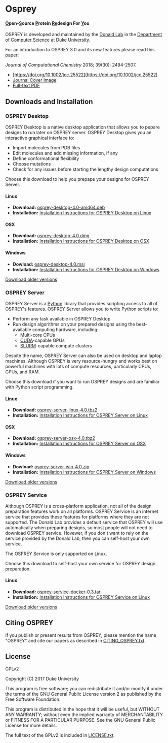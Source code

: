 
# Osprey

<!--
use raw HTML here, since apparently markdown doesn't have any markup for underlines
-->
<style>
    .u {
        text-decoration: underline;
    }
</style>
<h4>
    <span class="u">O</span>pen-<span class="u">S</span>ource
    <span class="u">P</span>rotein
    <span class="u">Re</span>design
    For
    <span class="u">Y</span>ou
</h4>

OSPREY is developed and maintained by the [Donald Lab][dlab] in the
[Department of Computer Science][dukecs] at [Duke University][duke].

[dlab]: http://www.cs.duke.edu/donaldlab/home.php
[dukecs]: http://www.cs.duke.edu/
[duke]: https://www.duke.edu/

For an introduction to OSPREY 3.0 and its new features please read this paper:

*Journal of Computational Chemistry* 2018; 39(30): 2494-2507.
 * [https://doi.org/10.1002/jcc.25522](https://doi.org/10.1002/jcc.25522) 
 * [Journal Cover Image](http://www.cs.duke.edu/brd/papers/jcc18-osprey3point0/cover-jcc.25043.pdf)
 * [Full-text PDF](http://www.cs.duke.edu/brd/papers/jcc18-osprey3point0/jcc18-osprey-donald.pdf)


## Downloads and Installation

### OSPREY Desktop

OSPREY Desktop is a native desktop application that allows you to pepare designs to run later
on OSPREY server. OSPREY Desktop gives you an interactive graphical interface to:
 * Import molecules from PDB files
 * Edit molecules and add missing information, if any
 * Define conformational flexibility
 * Choose mutations
 * Check for any issues before starting the lengthy design computations

Choose this download to help you prepape your designs for OSPREY Server.

<!-- these <span> HTML tags' contents are auto-generated. if you edit them manually, your changes will be lost -->

#### Linux
* **Download:** <span id="download/desktop/linux/latest">[osprey-desktop-4.0-amd64.deb](https://www.cs.duke.edu/donaldlab/software/osprey/releases/osprey-desktop-4.0-amd64.deb)</span>
* **Installation:** [Installation Instructions for OSPREY Desktop on Linux](install/desktop-linux)

#### OSX
* **Download:** <span id="download/desktop/osx/latest">[osprey-desktop-4.0.dmg](https://www.cs.duke.edu/donaldlab/software/osprey/releases/osprey-desktop-4.0.dmg)</span>
* **Installation:** [Installation Instructions for OSPREY Desktop on OSX](install/desktop-osx)

#### Windows
* **Dowload:** <span id="download/desktop/windows/latest">[osprey-desktop-4.0.msi](https://www.cs.duke.edu/donaldlab/software/osprey/releases/osprey-desktop-4.0.msi)</span>
* **Installation:** [Installation Instructions for OSPREY Desktop on Windows](install/desktop-windows)


[Download older versions](install/versions/#osprey-desktop)


### OSPREY Server

OSPREY Server is a [Python][python] library that provides scripting access to all of OSPREY's features.
OSPREY Server allows you to write Python scripts to:
 * Perform any task available in OSPREY Desktop
 * Run design algorithms on your prepared designs using the best-available computing hardware, including:
   * Multi-core CPUs
   * [CUDA][cuda]-capable GPUs
   * [SLURM][slurm]-capable compute clusters

[python]: https://www.python.org/
[cuda]: http://www.nvidia.com/cuda
[slurm]: https://slurm.schedmd.com/overview.html

Despite the name, OSPREY Server can also be used on desktop and laptop machines.
Although OSPREY is very resource-hungry and works best on powerful machines with lots of compute resources,
particularly CPUs, GPUs, and RAM.

Choose this download if you want to run OSPREY designs and are familiar with Python script programming.

<!-- these <span> HTML tags' contents are auto-generated. if you edit them manually, your changes will be lost -->

#### Linux
 * **Download:** <span id="download/server/linux/latest">[osprey-server-linux-4.0.tbz2](https://www.cs.duke.edu/donaldlab/software/osprey/releases/osprey-server-linux-4.0.tbz2)</span>
 * **Installation:** [Installation Instructions for OSPREY Server on Linux](install/server-linux)

#### OSX
 * **Download:** <span id="download/server/osx/latest">[osprey-server-osx-4.0.tbz2](https://www.cs.duke.edu/donaldlab/software/osprey/releases/osprey-server-osx-4.0.tbz2)</span>
 * **Installation:** [Installation Instructions for OSPREY Server on OSX](install/server-osx)

#### Windows
 * **Dowload:** <span id="download/server/windows/latest">[osprey-server-win-4.0.zip](https://www.cs.duke.edu/donaldlab/software/osprey/releases/osprey-server-win-4.0.zip)</span>
 * **Installation:** [Installation Instructions for OSPREY Server on Windows](install/server-windows)


[Download older versions](install/versions/#osprey-server)


### OSPREY Service

Although OSPREY is a cross-platform application, not all of the design preparation features work on all platforms.
OSPREY Service is an internet service that provides these features for platforms where they are not supported.
The Donald Lab provides a default service that OSPREY will use automatically when preparing designs, so
most people will not need to download OSPREY service. Hovewer, if you don't want to rely on the service
provided by the Donald Lab, then you can self-host your own service.

The OSPREY Service is only supported on Linux.

Choose this download to self-host your own service for OSPREY design preparation.

<!-- these <span> HTML tags' contents are auto-generated. if you edit them manually, your changes will be lost -->

#### Linux
* **Download:** <span id="download/service-docker/linux/latest">[osprey-service-docker-0.3.tar](https://www.cs.duke.edu/donaldlab/software/osprey/releases/osprey-service-docker-0.3.tar)</span>
* **Installation:** [Installation Instructions for OSPREY Service on Linux](install/service-docker-linux)


[Download older versions](install/versions/#osprey-service)


## Citing OSPREY

If you publish or present results from OSPREY, please mention the name "OSPREY"
and cite our papers as described in [CITING_OSPREY.txt][citing].

[citing]: https://github.com/donaldlab/OSPREY3/blob/main/CITING_OSPREY.txt


## License

GPLv2

Copyright (C) 2017 Duke University

This program is free software; you can redistribute it and/or modify it under the terms of the
GNU General Public License version 2 as published by the Free Software Foundation.

This program is distributed in the hope that it will be useful, but WITHOUT ANY WARRANTY;
without even the implied warranty of MERCHANTABILITY or FITNESS FOR A PARTICULAR PURPOSE.
See the GNU General Public License for more details.

The full text of the GPLv2 is included in [LICENSE.txt][license].

[license]: https://github.com/donaldlab/OSPREY3/blob/main/LICENSE.txt
